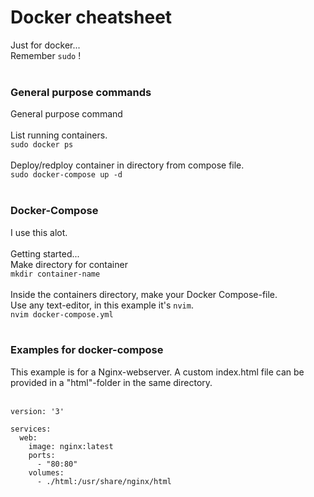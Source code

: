 # Docker cheatsheet
Just for docker... <br />
Remember `sudo` !
<br />
<br />

### General purpose commands
General purpose command
<br />
<br />
List running containers.
<br />
`sudo docker ps`
<br />
<br />
Deploy/redploy container in directory from compose file. 
<br />
`sudo docker-compose up -d`
<br />
<br />

### Docker-Compose
I use this alot.
<br />
<br />
Getting started...
<br />
Make directory for container
<br />
`mkdir container-name`
<br />
<br />
Inside the containers directory, make your Docker Compose-file. <br />
Use any text-editor, in this example it's `nvim`.
<br />
`nvim docker-compose.yml`
<br />
<br />

### Examples for docker-compose
This example is for a Nginx-webserver. A custom index.html file can be provided in a "html"-folder in the same directory.
<br />
<br />
```docker
version: '3'

services:
  web:
    image: nginx:latest
    ports:
      - "80:80"
    volumes:
      - ./html:/usr/share/nginx/html
```
<br />
<br />
